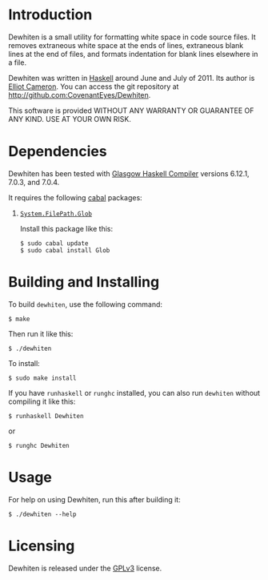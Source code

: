 Introduction
============
Dewhiten is a small utility for formatting white space in code source
files. It removes extraneous white space at the ends of lines,
extraneous blank lines at the end of files, and formats indentation
for blank lines elsewhere in a file.

Dewhiten was written in [Haskell](http://haskell.org/) around June and
July of 2011. Its author is [Elliot Cameron](http://www.3noch.com/).
You can access the git repository at
http://github.com:CovenantEyes/Dewhiten.

This software is provided WITHOUT ANY WARRANTY OR GUARANTEE OF ANY
KIND. USE AT YOUR OWN RISK.


Dependencies
============
Dewhiten has been tested with
[Glasgow Haskell Compiler](http://www.haskell.org/ghc/) versions
6.12.1, 7.0.3, and 7.0.4.

It requires the following [cabal](http://www.haskell.org/cabal/)
packages:

1.  [`System.FilePath.Glob`](http://hackage.haskell.org/package/Glob)

    Install this package like this:

        $ sudo cabal update
        $ sudo cabal install Glob


Building and Installing
=======================
To build `dewhiten`, use the following command:

    $ make

Then run it like this:

    $ ./dewhiten

To install:

    $ sudo make install


If you have `runhaskell` or `runghc` installed, you can also run
`dewhiten` without compiling it like this:

    $ runhaskell Dewhiten

or

    $ runghc Dewhiten


Usage
=====
For help on using Dewhiten, run this after building it:

    $ ./dewhiten --help


Licensing
=========
Dewhiten is released under the
[GPLv3](http://www.gnu.org/licenses/gpl.html) license.
